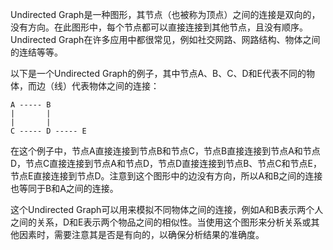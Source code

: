 

Undirected Graph是一种图形，其节点（也被称为顶点）之间的连接是双向的，没有方向。在此图形中，每个节点都可以直接连接到其他节点，且没有顺序。Undirected Graph在许多应用中都很常见，例如社交网路、网路结构、物体之间的连结等等。

以下是一个Undirected Graph的例子，其中节点A、B、C、D和E代表不同的物体，而边（线）代表物体之间的连接：

```
A ----- B
|       |
|       |
C ----- D ----- E
```

在这个例子中，节点A直接连接到节点B和节点C，节点B直接连接到节点A和节点D，节点C直接连接到节点A和节点D，节点D直接连接到节点B、节点C和节点E，节点E直接连接到节点D。注意到这个图形中的边没有方向，所以A和B之间的连接也等同于B和A之间的连接。

这个Undirected Graph可以用来模拟不同物体之间的连接，例如A和B表示两个人之间的关系，D和E表示两个物品之间的相似性。当使用这个图形来分析关系或其他因素时，需要注意其是否是有向的，以确保分析结果的准确度。